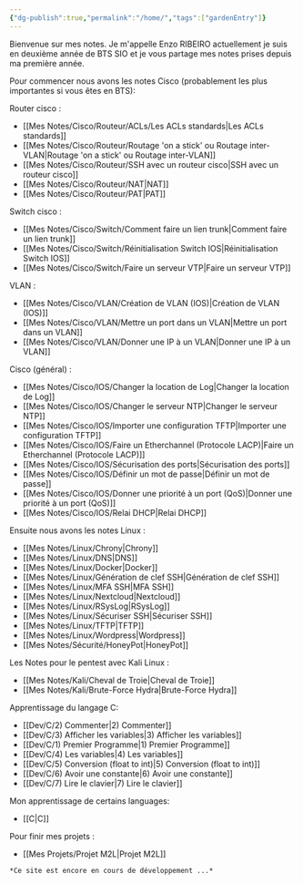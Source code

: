 ```yaml
---
{"dg-publish":true,"permalink":"/home/","tags":["gardenEntry"]}
---
```



Bienvenue sur mes notes. Je m'appelle Enzo RIBEIRO actuellement je suis en deuxième année de BTS SIO et je vous partage mes notes prises depuis ma première année. 

Pour commencer nous avons les notes Cisco (probablement les plus importantes si vous êtes en BTS): 

Router cisco :
- [[Mes Notes/Cisco/Routeur/ACLs/Les ACLs standards\|Les ACLs standards]]
- [[Mes Notes/Cisco/Routeur/Routage 'on a stick' ou Routage inter-VLAN\|Routage 'on a stick' ou Routage inter-VLAN]]
- [[Mes Notes/Cisco/Routeur/SSH avec un routeur cisco\|SSH avec un routeur cisco]]
- [[Mes Notes/Cisco/Routeur/NAT\|NAT]]
- [[Mes Notes/Cisco/Routeur/PAT\|PAT]]

Switch cisco :
- [[Mes Notes/Cisco/Switch/Comment faire un lien trunk\|Comment faire un lien trunk]]
- [[Mes Notes/Cisco/Switch/Réinitialisation Switch IOS\|Réinitialisation Switch IOS]]
- [[Mes Notes/Cisco/Switch/Faire un serveur VTP\|Faire un serveur VTP]]

VLAN : 
- [[Mes Notes/Cisco/VLAN/Création de VLAN (IOS)\|Création de VLAN (IOS)]]
- [[Mes Notes/Cisco/VLAN/Mettre un port dans un VLAN\|Mettre un port dans un VLAN]]
- [[Mes Notes/Cisco/VLAN/Donner une IP à un VLAN\|Donner une IP à un VLAN]]

Cisco (général) :
- [[Mes Notes/Cisco/IOS/Changer la location de Log\|Changer la location de Log]]
- [[Mes Notes/Cisco/IOS/Changer le serveur NTP\|Changer le serveur NTP]]
- [[Mes Notes/Cisco/IOS/Importer une configuration TFTP\|Importer une configuration TFTP]]
- [[Mes Notes/Cisco/IOS/Faire un Etherchannel (Protocole LACP)\|Faire un Etherchannel (Protocole LACP)]]
- [[Mes Notes/Cisco/IOS/Sécurisation des ports\|Sécurisation des ports]]
- [[Mes Notes/Cisco/IOS/Définir un mot de passe\|Définir un mot de passe]]
- [[Mes Notes/Cisco/IOS/Donner une priorité à un port (QoS)\|Donner une priorité à un port (QoS)]]
- [[Mes Notes/Cisco/IOS/Relai DHCP\|Relai DHCP]]


Ensuite nous avons les notes Linux :
- [[Mes Notes/Linux/Chrony\|Chrony]]
- [[Mes Notes/Linux/DNS\|DNS]]
- [[Mes Notes/Linux/Docker\|Docker]]
- [[Mes Notes/Linux/Génération de clef SSH\|Génération de clef SSH]]
- [[Mes Notes/Linux/MFA SSH\|MFA SSH]]
- [[Mes Notes/Linux/Nextcloud\|Nextcloud]]
- [[Mes Notes/Linux/RSysLog\|RSysLog]]
- [[Mes Notes/Linux/Sécuriser SSH\|Sécuriser SSH]]
- [[Mes Notes/Linux/TFTP\|TFTP]]
- [[Mes Notes/Linux/Wordpress\|Wordpress]]
- [[Mes Notes/Sécurité/HoneyPot\|HoneyPot]]

Les Notes pour le pentest avec Kali Linux :
- [[Mes Notes/Kali/Cheval de Troie\|Cheval de Troie]]
- [[Mes Notes/Kali/Brute-Force Hydra\|Brute-Force Hydra]]

Apprentissage du langage C:
- [[Dev/C/2) Commenter\|2) Commenter]]
- [[Dev/C/3) Afficher les variables\|3) Afficher les variables]]
- [[Dev/C/1) Premier Programme\|1) Premier Programme]]
- [[Dev/C/4) Les variables\|4) Les variables]]
- [[Dev/C/5) Conversion (float to int)\|5) Conversion (float to int)]]
- [[Dev/C/6) Avoir une constante\|6) Avoir une constante]]
- [[Dev/C/7) Lire le clavier\|7) Lire le clavier]]

Mon apprentissage de certains languages:
- [[C\|C]]

Pour finir mes projets :
- [[Mes Projets/Projet M2L\|Projet M2L]]

```Markdown
*Ce site est encore en cours de développement ...*
```